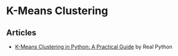 # K-Means Clustering

## Articles 

- [K-Means Clustering in Python: A Practical Guide](https://realpython.com/k-means-clustering-python/) by Real Python
